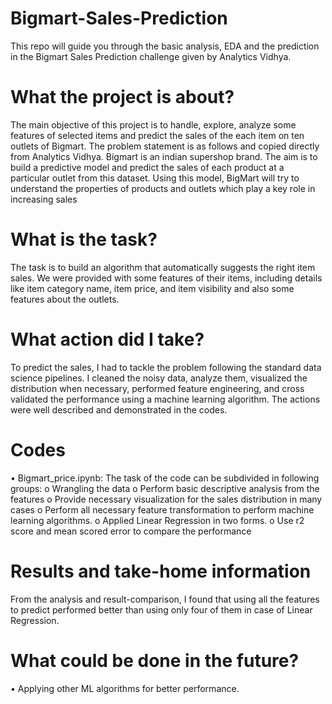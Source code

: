 # Bigmart-Sales-Prediction
This repo will guide you through the basic analysis, EDA and the prediction in the Bigmart Sales Prediction challenge given by Analytics Vidhya.

# What the project is about?
The main objective of this project is to handle, explore, analyze some features of selected items and predict the sales of the each item on ten outlets of Bigmart. The problem statement is as follows and copied directly from Analytics Vidhya.
Bigmart is an indian supershop brand. The aim is to build a predictive model and predict the sales of each product at a particular outlet from this dataset. Using this model, BigMart will try to understand the properties of products and outlets which play a key role in increasing sales

# What is the task?
The task is to build an algorithm that automatically suggests the right item sales.  We were provided with some features of their items, including details like item category name, item price, and item visibility and also some features about the outlets.

# What action did I take?
To predict the sales, I had to tackle the problem following the standard data science pipelines. I cleaned the noisy data, analyze them, visualized the distribution when necessary, performed feature engineering, and cross validated the performance using a machine learning algorithm. The actions were well described and demonstrated in the codes.

# Codes
•	Bigmart_price.ipynb: The task of the code can be subdivided in following groups:
o	Wrangling the data
o	Perform basic descriptive analysis from the features
o	Provide necessary visualization for the sales distribution in many cases
o	Perform all necessary feature transformation to perform machine learning algorithms.
o	Applied Linear Regression in two forms.
o	Use r2 score and mean scored error to compare the performance

# Results and take-home information
From the analysis and result-comparison, I found that using all the features to predict performed better than using only four of them in case of Linear Regression. 

# What could be done in the future?
•	Applying other ML algorithms for better performance.

